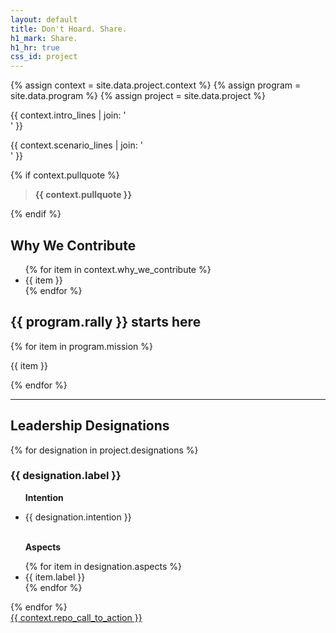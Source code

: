 ```yaml
---
layout: default
title: Don't Hoard. Share.
h1_mark: Share.
h1_hr: true
css_id: project
---
```

{% assign context = site.data.project.context %}
{% assign program = site.data.program %}
{% assign project = site.data.project %}

<p>
  {{ context.intro_lines | join: '<br>' }}
</p>

<p>
  {{ context.scenario_lines | join: '<br>' }}
</p>

{% if context.pullquote %}
<blockquote><strong>{{ context.pullquote }}</strong></blockquote>
{% endif %}

<h2>Why We Contribute</h2>
<ul>
  {% for item in context.why_we_contribute %}
    <li>{{ item }}</li>
  {% endfor %}
</ul>

<h2>{{ program.rally }} starts here</h2>
{% for item in program.mission %}
<p>{{ item }}</p>
{% endfor %}

<hr/>

<h2>Leadership Designations</h2>
{% for designation in project.designations %}
  <div class="md-designation">
    <h3>{{ designation.label }}</h3>
    <ul>
      <p><strong>Intention</strong></p>
      <li>{{ designation.intention }}</li>
      <br>
      <p><strong>Aspects</strong></p>
      {% for item in designation.aspects %}
        <li>{{ item.label }}</li>
      {% endfor %}
    </ul>
  </div>
{% endfor %}

<div class="md-cta-group">
  <a href="{{ site.repo_url }}">{{ context.repo_call_to_action }}</a>
</div>
